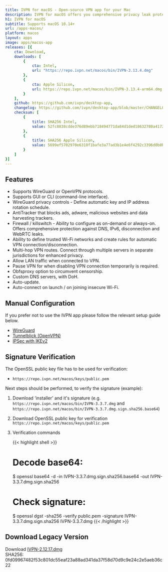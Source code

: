 ```yaml
---
title: IVPN for macOS - Open-source VPN app for your Mac
description: IVPN for macOS offers you comprehensive privacy leak protection with the IVPN firewall, automatic connection on insecure Wi-Fi and Multi-hop.
h1: IVPN for macOS
subtitle: Supports macOS 10.14+
url: /apps-macos/
platform: macos
layout: apps
image: apps/macos-app
releases: [{
    cta: Download,
    downloads: [
        {
            cta: Intel,
            url: "https://repo.ivpn.net/macos/bin/IVPN-3.13.4.dmg"
        },
        {
            cta: Apple Silicon,
            url: https://repo.ivpn.net/macos/bin/IVPN-3.13.4-arm64.dmg
        }
    ],
    github: https://github.com/ivpn/desktop-app,
    changelog: https://github.com/ivpn/desktop-app/blob/master/CHANGELOG.md,
    checksum: [
        {
            title: SHA256 Intel,
            value: 52fc8838cdde376d89ebb718494771da84d1ded18632780a4172888c132efaa4
        },
        {
            title: SHA256 Apple Silicon,
            value: 5699ef5702970e6310f1bafe3a77ad3b1e4e6f4292c3396d0b0b2c6162893036
        }
    ]
}]
---
```

## Features

- Supports WireGuard or OpenVPN protocols.
- Supports GUI or CLI (command-line interface).
- WireGuard privacy controls - Define automatic key and IP address rotation schedule.
- AntiTracker that blocks ads, adware, malicious websites and data harvesting trackers.
- Firewall / killswitch - Ability to configure as on-demand or always-on. Offers comprehensive protection against DNS, IPv6, disconnection and WebRTC leaks.
- Ability to define trusted Wi-Fi networks and create rules for automatic VPN connection/disconnection.
- Multi-hop VPN routes. Connect through multiple servers in separate jurisdictions for enhanced privacy.
- Allow LAN traffic when connected to VPN.
- Pause VPN for when disabling VPN connection temporarily is required.
- Obfsproxy option to circumvent censorship.
- Custom DNS servers, with DoH.
- Auto-update.
- Auto-connect on launch / on joining insecure Wi-Fi.

## Manual Configuration

If you prefer not to use the IVPN app please follow the relevant setup guide below.

- [WireGuard](/setup/macos-wireguard/)
- [Tunnelblick (OpenVPN)](/setup/macos-openvpn-tunnelblick/)  
- [IPSec with IKEv2](/setup/macos-ipsec-with-ikev2/)   

## Signature Verification

The OpenSSL public key file has to be used for verification:

* `https://repo.ivpn.net/macos/keys/public.pem`

Next steps should be performed, to verify the signature (example):

1.  Download ‘installer' and it's signature (e.g. `https://repo.ivpn.net/macos/bin/IVPN-3.3.7.dmg` and `https://repo.ivpn.net/macos/bin/IVPN-3.3.7.dmg.sign.sha256.base64`)
2.  Download OpenSSL public key for verification `https://repo.ivpn.net/macos/keys/public.pem`
3.  Verification commands 

    {{< highlight shell >}}
    # Decode base64:
    $ openssl base64 -d -in IVPN-3.3.7.dmg.sign.sha256.base64 -out IVPN-3.3.7.dmg.sign.sha256
    # Check signature:
    $ openssl dgst -sha256 -verify public.pem -signature IVPN-3.3.7.dmg.sign.sha256 IVPN-3.3.7.dmg
    {{< /highlight >}}

## Download Legacy Version

Download [IVPN-2.12.17.dmg](https://cdn.ivpn.net/releases/osx/IVPN-2.12.17.dmg)  
SHA256: 0fd09967482f53c801dc55eaf23a88ad341da37f58d70d9c9e24c2e5aeb36c22  
